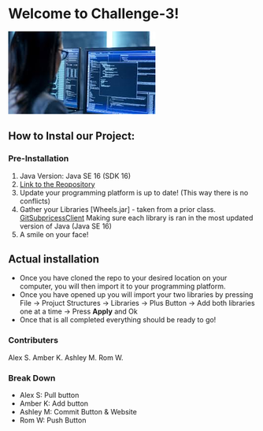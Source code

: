 # Welcome to Challenge-3!

![Banner](./images.jpg)


## How to Instal our Project: 
### Pre-Installation
1. Java Version: Java SE 16 (SDK 16)
2. [Link to the Reopository](https://github.com/ash730/Challenge-3)
3. Update your programming platform is up to date! (This way there is no conflicts) 
4. Gather your Libraries [Wheels.jar] - taken from a prior class. [GitSubpricessClient](https://github.com/CSC109/GitSubprocessClient) Making sure each library is ran in the most updated version of Java (Java SE 16)
5. A smile on your face! 

## Actual installation
- Once you have cloned the repo to your desired location on your computer, you will then import it to your programming platform. 
- Once you have opened up you will import your two libraries by pressing File -> Projuct Structures -> Libraries -> Plus Button -> Add both libraries one at a time -> Press **Apply** and Ok 
- Once that is all completed everything should be ready to go!  

### Contributers 
Alex S. 
Amber K.
Ashley M.
Rom W.

### Break Down
- Alex S: Pull button 
- Amber K: Add button
- Ashley M: Commit Button & Website
- Rom W: Push Button


